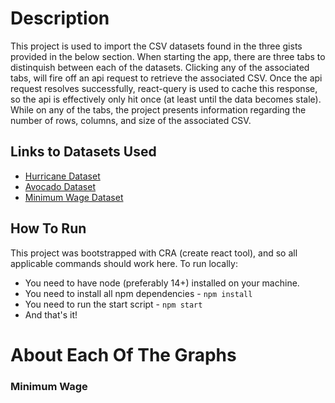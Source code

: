 # Description
This project is used to import the CSV datasets found in the three gists provided in the below section. When starting the app, there are three tabs to distinquish between each of the datasets. Clicking any of the associated tabs, will fire off an api request to retrieve the associated CSV. Once the api request resolves successfully, react-query is used to cache this response, so the api is effectively only hit once (at least until the data becomes stale). While on any of the tabs, the project presents information regarding the number of rows, columns, and size of the associated CSV.

## Links to Datasets Used
- [Hurricane Dataset](https://gist.github.com/apetit2/5c1aa857558bc646281763252ea13d57)
- [Avocado Dataset](https://gist.github.com/apetit2/a3a8f61f0c56a1d1448804a584b7c1bb)
- [Minimum Wage Dataset](https://gist.github.com/apetit2/212a7cd715f8ba34eb637d014fffb12f)

## How To Run
This project was bootstrapped with CRA (create react tool), and so all applicable commands should work here. To run locally:
- You need to have node (preferably 14+) installed on your machine. 
- You need to install all npm dependencies - `npm install`
- You need to run the start script - `npm start`
- And that's it!

# About Each Of The Graphs
### Minimum Wage

